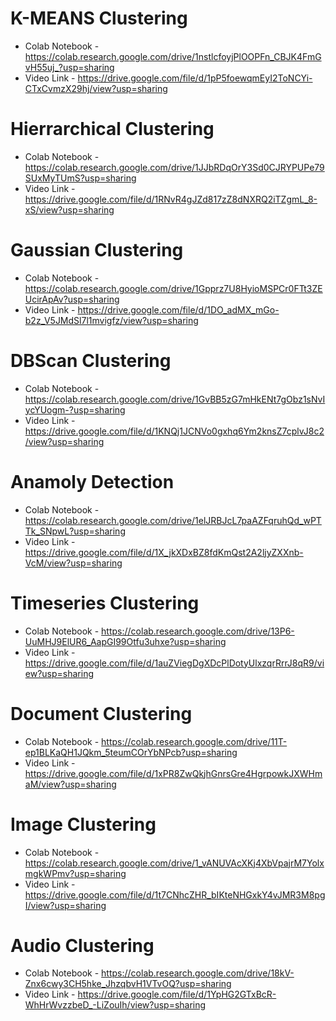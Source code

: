 # K-MEANS Clustering
 - Colab Notebook -  https://colab.research.google.com/drive/1nstlcfoyjPlOOPFn_CBJK4FmGvH55uj_?usp=sharing
 - Video Link - https://drive.google.com/file/d/1pP5foewqmEyI2ToNCYi-CTxCvmzX29hj/view?usp=sharing

# Hierrarchical Clustering
 - Colab Notebook -  https://colab.research.google.com/drive/1JJbRDqOrY3Sd0CJRYPUPe79SUxMyTUmS?usp=sharing
 - Video Link - https://drive.google.com/file/d/1RNvR4gJZd817zZ8dNXRQ2iTZgmL_8-xS/view?usp=sharing

# Gaussian Clustering
 - Colab Notebook - https://colab.research.google.com/drive/1Gpprz7U8HyioMSPCr0FTt3ZEUcirApAv?usp=sharing
 - Video Link -  https://drive.google.com/file/d/1DO_adMX_mGo-b2z_V5JMdSl7l1mvigfz/view?usp=sharing

# DBScan Clustering
 - Colab Notebook - https://colab.research.google.com/drive/1GvBB5zG7mHkENt7gObz1sNvIycYUogm-?usp=sharing
 - Video Link -   https://drive.google.com/file/d/1KNQj1JCNVo0gxhq6Ym2knsZ7cplvJ8c2/view?usp=sharing

# Anamoly Detection
 - Colab Notebook -  https://colab.research.google.com/drive/1elJRBJcL7paAZFqruhQd_wPTTk_SNpwL?usp=sharing
 - Video Link -  https://drive.google.com/file/d/1X_jkXDxBZ8fdKmQst2A2ljyZXXnb-VcM/view?usp=sharing

# Timeseries Clustering
 - Colab Notebook -  https://colab.research.google.com/drive/13P6-UuMHJ9ElUR6_AapGI99Otfu3uhxe?usp=sharing
 - Video Link - https://drive.google.com/file/d/1auZViegDgXDcPlDotyUlxzqrRrrJ8qR9/view?usp=sharing

# Document Clustering
 - Colab Notebook - https://colab.research.google.com/drive/11T-ep1BLKaQH1JQkm_5teumCOrYbNPcb?usp=sharing
 - Video Link -  https://drive.google.com/file/d/1xPR8ZwQkjhGnrsGre4HgrpowkJXWHmaM/view?usp=sharing 

# Image Clustering
 - Colab Notebook - https://colab.research.google.com/drive/1_vANUVAcXKj4XbVpajrM7YolxmgkWPmv?usp=sharing
 - Video Link -   https://drive.google.com/file/d/1t7CNhcZHR_bIKteNHGxkY4vJMR3M8pgI/view?usp=sharing  

# Audio Clustering
 - Colab Notebook - https://colab.research.google.com/drive/18kV-Znx6cwy3CH5hke_JhzqbvH1VTvOQ?usp=sharing
 - Video Link -   https://drive.google.com/file/d/1YpHG2GTxBcR-WhHrWvzzbeD_-LiZouIh/view?usp=sharing
